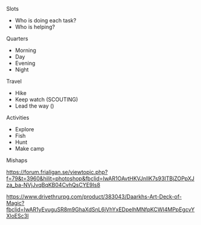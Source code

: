 Slots

- Who is doing each task?
- Who is helping?

Quarters

- Morning
- Day
- Evening
- Night

Travel

- Hike
- Keep watch (SCOUTING)
- Lead the way ()

Activities

- Explore
- Fish
- Hunt
- Make camp

Mishaps





https://forum.frialigan.se/viewtopic.php?f=79&t=3960&hilit=photoshop&fbclid=IwAR1OAvtHKVJnlIK7s93ITBjZOPpXJza_ba-NVjJvqBqKB04CvhQsCYE9Is8

https://www.drivethrurpg.com/product/383043/Daarkhs-Art-Deck-of-Magic?fbclid=IwAR1yEvuguSR8m9GhaXdSnL6jVhYxEDpelhMNfpKCWI4MPpEgcvYXloESc3I
